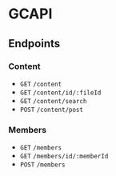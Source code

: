 # GCAPI


## Endpoints

### Content
* `GET` `/content`
* `GET` `/content/id/:fileId`
* `GET` `/content/search`
* `POST` `/content/post`


### Members
* `GET` `/members`
* `GET` `/members/id/:memberId`
* `POST` `/members`
